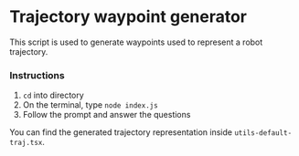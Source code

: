 # Trajectory waypoint generator

This script is used to generate waypoints used to represent a robot trajectory.

### Instructions

1. `cd` into directory
2. On the terminal, type `node index.js`
3. Follow the prompt and answer the questions

You can find the generated trajectory representation inside `utils-default-traj.tsx`.
